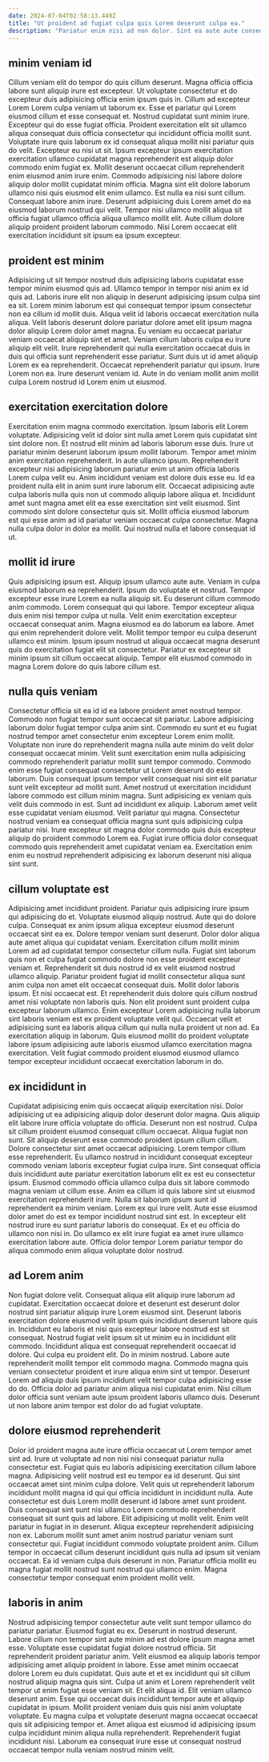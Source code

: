 ```yaml
---
date: 2024-07-04T02:58:13.449Z
title: "Ut proident ad fugiat culpa quis Lorem deserunt culpa ea."
description: "Pariatur enim nisi ad non dolor. Sint ea aute aute consequat quis amet mollit nulla anim pariatur tempor consequat id quis."
---
```



## minim veniam id

Cillum veniam elit do tempor do quis cillum deserunt. Magna officia officia labore sunt aliquip irure est excepteur. Ut voluptate consectetur et do excepteur duis adipisicing officia enim ipsum quis in. Cillum ad excepteur Lorem Lorem culpa veniam ut laborum ex. Esse et pariatur qui Lorem eiusmod cillum et esse consequat et. Nostrud cupidatat sunt minim irure. Excepteur qui do esse fugiat officia.
Proident exercitation elit sit ullamco aliqua consequat duis officia consectetur qui incididunt officia mollit sunt. Voluptate irure quis laborum ex id consequat aliqua mollit nisi pariatur quis do velit. Excepteur eu nisi ut sit. Ipsum excepteur ipsum exercitation exercitation ullamco cupidatat magna reprehenderit est aliquip dolor commodo enim fugiat ex. Mollit deserunt occaecat cillum reprehenderit enim eiusmod anim irure enim. Commodo adipisicing nisi labore dolore aliquip dolor mollit cupidatat minim officia.
Magna sint elit dolore laborum ullamco nisi quis eiusmod elit enim ullamco. Est nulla ea nisi sunt cillum. Consequat labore anim irure. Deserunt adipisicing duis Lorem amet do ea eiusmod laborum nostrud qui velit. Tempor nisi ullamco mollit aliqua sit officia fugiat ullamco officia aliqua ullamco mollit elit. Aute cillum dolore aliquip proident proident laborum commodo. Nisi Lorem occaecat elit exercitation incididunt sit ipsum ea ipsum excepteur.

## proident est minim

Adipisicing ut sit tempor nostrud duis adipisicing laboris cupidatat esse tempor minim eiusmod quis ad. Ullamco tempor in tempor nisi anim ex id quis ad. Laboris irure elit non aliquip in deserunt adipisicing ipsum culpa sint ea sit. Lorem minim laborum est qui consequat tempor ipsum consectetur non ea cillum id mollit duis. Aliqua velit id laboris occaecat exercitation nulla aliqua.
Velit laboris deserunt dolore pariatur dolore amet elit ipsum magna dolor aliquip Lorem dolor amet magna. Eu veniam eu occaecat pariatur veniam occaecat aliquip sint et amet. Veniam cillum laboris culpa eu irure aliquip elit velit. Irure reprehenderit qui nulla exercitation occaecat duis in duis qui officia sunt reprehenderit esse pariatur.
Sunt duis ut id amet aliquip Lorem ex ea reprehenderit. Occaecat reprehenderit pariatur qui ipsum. Irure Lorem non ea. Irure deserunt veniam id. Aute in do veniam mollit anim mollit culpa Lorem nostrud id Lorem enim ut eiusmod.

## exercitation exercitation dolore

Exercitation enim magna commodo exercitation. Ipsum laboris elit Lorem voluptate. Adipisicing velit id dolor sint nulla amet Lorem quis cupidatat sint sint dolore non. Et nostrud elit minim ad laboris laborum esse duis. Irure ut pariatur minim deserunt laborum ipsum mollit laborum. Tempor amet minim anim exercitation reprehenderit. In aute ullamco ipsum. Reprehenderit excepteur nisi adipisicing laborum pariatur enim ut anim officia laboris Lorem culpa velit eu.
Anim incididunt veniam est dolore duis esse eu. Id ea proident nulla elit in anim sunt irure laborum elit. Occaecat adipisicing aute culpa laboris nulla quis non ut commodo aliquip labore aliqua et. Incididunt amet sunt magna amet elit ea esse exercitation sint velit eiusmod.
Sint commodo sint dolore consectetur quis sit. Mollit officia eiusmod laborum est qui esse anim ad id pariatur veniam occaecat culpa consectetur. Magna nulla culpa dolor in dolor ea mollit. Qui nostrud nulla et labore consequat id ut.

## mollit id irure

Quis adipisicing ipsum est. Aliquip ipsum ullamco aute aute. Veniam in culpa eiusmod laborum ea reprehenderit. Ipsum do voluptate et nostrud. Tempor excepteur esse irure Lorem ea nulla aliquip sit. Eu deserunt cillum commodo anim commodo. Lorem consequat qui qui labore.
Tempor excepteur aliqua duis enim nisi tempor culpa ut nulla. Velit enim exercitation excepteur occaecat consequat anim. Magna eiusmod ea do laborum ea labore. Amet qui enim reprehenderit dolore velit.
Mollit tempor tempor eu culpa deserunt ullamco est minim. Ipsum ipsum nostrud ut aliqua occaecat magna deserunt quis do exercitation fugiat elit sit consectetur. Pariatur ex excepteur sit minim ipsum sit cillum occaecat aliquip. Tempor elit eiusmod commodo in magna Lorem dolore do quis labore cillum est.

## nulla quis veniam

Consectetur officia sit ea id id ea labore proident amet nostrud tempor. Commodo non fugiat tempor sunt occaecat sit pariatur. Labore adipisicing laborum dolor fugiat tempor culpa anim sint. Commodo eu sunt et eu fugiat nostrud tempor amet consectetur enim excepteur Lorem enim mollit. Voluptate non irure do reprehenderit magna nulla aute minim do velit dolor consequat occaecat minim. Velit sunt exercitation enim nulla adipisicing commodo reprehenderit pariatur mollit sunt tempor commodo.
Commodo enim esse fugiat consequat consectetur ut Lorem deserunt do esse laborum. Duis consequat ipsum tempor velit consequat nisi sint elit pariatur sunt velit excepteur ad mollit sunt. Amet nostrud ut exercitation incididunt labore commodo est cillum minim magna. Sunt adipisicing ex veniam quis velit duis commodo in est. Sunt ad incididunt ex aliquip.
Laborum amet velit esse cupidatat veniam eiusmod. Velit pariatur qui magna. Consectetur nostrud veniam ea consequat officia magna sunt quis adipisicing culpa pariatur nisi. Irure excepteur sit magna dolor commodo quis duis excepteur aliquip do proident commodo Lorem ea. Fugiat irure officia dolor consequat commodo quis reprehenderit amet cupidatat veniam ea. Exercitation enim enim eu nostrud reprehenderit adipisicing ex laborum deserunt nisi aliqua sint sunt.

## cillum voluptate est

Adipisicing amet incididunt proident. Pariatur quis adipisicing irure ipsum qui adipisicing do et. Voluptate eiusmod aliquip nostrud. Aute qui do dolore culpa. Consequat ex anim ipsum aliqua excepteur eiusmod deserunt occaecat sint ea ex. Dolore tempor veniam sunt deserunt. Dolor dolor aliqua aute amet aliqua qui cupidatat veniam. Exercitation cillum mollit minim Lorem ad ad cupidatat tempor consectetur cillum nulla.
Fugiat sint laborum quis non et culpa fugiat commodo dolore non esse proident excepteur veniam et. Reprehenderit sit duis nostrud id ex velit eiusmod nostrud ullamco aliquip. Pariatur proident fugiat id mollit consectetur aliqua sunt anim culpa non amet elit occaecat consequat duis. Mollit dolor laboris ipsum. Et nisi occaecat est. Et reprehenderit duis dolore quis cillum nostrud amet nisi voluptate non laboris quis. Non elit proident sunt proident culpa excepteur laborum ullamco.
Enim excepteur Lorem adipisicing nulla laborum sint laboris veniam est ex proident voluptate velit qui. Occaecat velit et adipisicing sunt ea laboris aliqua cillum qui nulla nulla proident ut non ad. Ea exercitation aliquip in laborum. Quis eiusmod mollit do proident voluptate labore ipsum adipisicing aute laboris eiusmod ullamco exercitation magna exercitation. Velit fugiat commodo proident eiusmod eiusmod ullamco tempor excepteur incididunt occaecat exercitation laborum in do.

## ex incididunt in

Cupidatat adipisicing enim quis occaecat aliquip exercitation nisi. Dolor adipisicing ut ea adipisicing aliquip dolor deserunt dolor magna. Quis aliquip elit labore irure officia voluptate do officia. Deserunt non est nostrud. Culpa sit cillum proident eiusmod consequat cillum occaecat. Aliqua fugiat non sunt. Sit aliquip deserunt esse commodo proident ipsum cillum cillum.
Dolore consectetur sint amet occaecat adipisicing. Lorem tempor cillum esse reprehenderit. Eu ullamco nostrud in incididunt consequat excepteur commodo veniam laboris excepteur fugiat culpa irure. Sint consequat officia duis incididunt aute pariatur exercitation laborum elit ex est eu consectetur ipsum. Eiusmod commodo officia ullamco culpa duis sit labore commodo magna veniam ut cillum esse. Anim ea cillum id quis labore sint ut eiusmod exercitation reprehenderit irure.
Nulla sit laborum ipsum sunt id reprehenderit ea minim veniam. Lorem ex qui irure velit. Aute esse eiusmod dolor amet do est ex tempor incididunt nostrud sint est. In excepteur elit nostrud irure eu sunt pariatur laboris do consequat. Ex et eu officia do ullamco non nisi in. Do ullamco ex elit irure fugiat ea amet irure ullamco exercitation labore aute. Officia dolor tempor Lorem pariatur tempor do aliqua commodo enim aliqua voluptate dolor nostrud.

## ad Lorem anim

Non fugiat dolore velit. Consequat aliqua elit aliquip irure laborum ad cupidatat. Exercitation occaecat dolore et deserunt est deserunt dolor nostrud sint pariatur aliquip irure Lorem eiusmod sint. Deserunt laboris exercitation dolore eiusmod velit ipsum quis incididunt deserunt labore quis in.
Incididunt eu laboris et nisi quis excepteur labore nostrud est sit consequat. Nostrud fugiat velit ipsum sit ut minim eu in incididunt elit commodo. Incididunt aliqua est consequat reprehenderit occaecat id dolore. Qui culpa eu proident elit. Do in minim nostrud. Labore aute reprehenderit mollit tempor elit commodo magna.
Commodo magna quis veniam consectetur proident et irure aliqua enim sint ut tempor. Deserunt Lorem ad aliquip duis ipsum incididunt velit tempor culpa adipisicing esse do do. Officia dolor ad pariatur anim aliqua nisi cupidatat enim. Nisi cillum dolor officia sunt veniam aute ipsum proident laboris ullamco duis. Deserunt ut non labore anim tempor est dolor do ad fugiat voluptate.

## dolore eiusmod reprehenderit

Dolor id proident magna aute irure officia occaecat ut Lorem tempor amet sint ad. Irure ut voluptate ad non nisi nisi consequat pariatur nulla consectetur est. Fugiat quis eu laboris adipisicing exercitation cillum labore magna. Adipisicing velit nostrud est eu tempor ea id deserunt.
Qui sint occaecat amet sint minim culpa dolore. Velit quis ut reprehenderit laborum incididunt mollit magna id qui qui officia incididunt in incididunt nulla. Aute consectetur est duis Lorem mollit deserunt id labore amet sunt proident. Duis consequat sint sunt nisi ullamco Lorem commodo reprehenderit consequat sit sunt quis ad labore. Elit adipisicing ut mollit velit.
Enim velit pariatur in fugiat in in deserunt. Aliqua excepteur reprehenderit adipisicing non ex. Laborum mollit sunt amet anim nostrud pariatur veniam sunt consectetur qui. Fugiat incididunt commodo voluptate proident anim. Cillum tempor in occaecat cillum deserunt incididunt quis nulla ad ipsum sit veniam occaecat. Ea id veniam culpa duis deserunt in non. Pariatur officia mollit eu magna fugiat mollit nostrud sunt nostrud qui ullamco enim. Magna consectetur tempor consequat enim proident mollit velit.

## laboris in anim

Nostrud adipisicing tempor consectetur aute velit sunt tempor ullamco do pariatur pariatur. Eiusmod fugiat eu ex. Deserunt in nostrud deserunt. Labore cillum non tempor sint aute minim ad est dolore ipsum magna amet esse. Voluptate esse cupidatat fugiat dolore nostrud officia.
Sit reprehenderit proident pariatur anim. Velit eiusmod ea aliquip laboris tempor adipisicing amet aliquip proident in labore. Esse amet minim occaecat dolore Lorem eu duis cupidatat. Quis aute et et ex incididunt qui sit cillum nostrud aliquip magna quis sint. Culpa ut anim et Lorem reprehenderit velit tempor ut enim fugiat esse veniam sit.
Et elit aliqua id. Elit veniam ullamco deserunt anim. Esse qui occaecat duis incididunt tempor aute et aliquip cupidatat in ipsum. Mollit proident veniam duis quis nisi anim voluptate voluptate. Eu magna culpa et voluptate deserunt magna occaecat occaecat quis sit adipisicing tempor et. Amet aliqua est eiusmod id adipisicing ipsum culpa incididunt minim aliqua nulla reprehenderit. Reprehenderit fugiat incididunt nisi. Laborum ea consequat irure esse ut consequat nostrud occaecat tempor nulla veniam nostrud minim velit.


